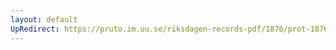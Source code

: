 ```yaml
---
layout: default
UpRedirect: https://pruto.im.uu.se/riksdagen-records-pdf/1876/prot-1876--fk--002/prot-1876--fk--002_032.pdf
---
```


